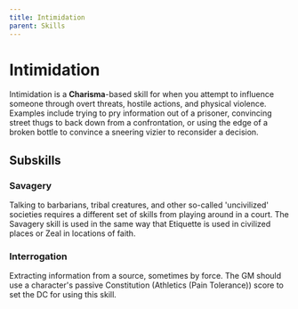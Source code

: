 ```yaml
---
title: Intimidation
parent: Skills
---
```


# Intimidation
Intimidation is a **Charisma**-based skill for when you attempt to influence someone through overt threats, hostile actions, and physical violence. Examples include trying to pry information out of a prisoner, convincing street thugs to back down from a confrontation, or using the edge of a broken bottle to convince a sneering vizier to reconsider a decision.

## Subskills

### Savagery
Talking to barbarians, tribal creatures, and other so-called 'uncivilized' societies requires a different set of skills from playing around in a court. The Savagery skill is used in the same way that Etiquette is used in civilized places or Zeal in locations of faith.

### Interrogation
Extracting information from a source, sometimes by force. The GM should use a character's passive Constitution (Athletics (Pain Tolerance)) score to set the DC for using this skill.
